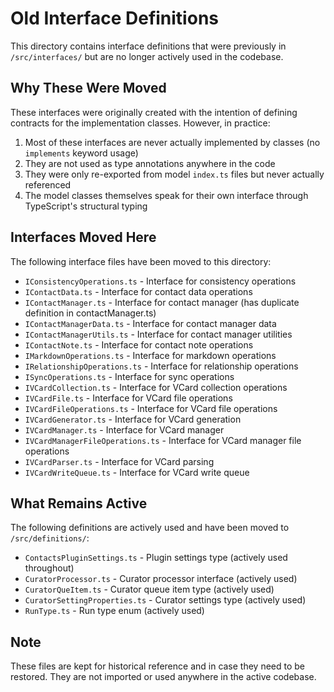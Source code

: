 # Old Interface Definitions

This directory contains interface definitions that were previously in `/src/interfaces/` but are no longer actively used in the codebase.

## Why These Were Moved

These interfaces were originally created with the intention of defining contracts for the implementation classes. However, in practice:

1. Most of these interfaces are never actually implemented by classes (no `implements` keyword usage)
2. They are not used as type annotations anywhere in the code
3. They were only re-exported from model `index.ts` files but never actually referenced
4. The model classes themselves speak for their own interface through TypeScript's structural typing

## Interfaces Moved Here

The following interface files have been moved to this directory:

- `IConsistencyOperations.ts` - Interface for consistency operations
- `IContactData.ts` - Interface for contact data operations
- `IContactManager.ts` - Interface for contact manager (has duplicate definition in contactManager.ts)
- `IContactManagerData.ts` - Interface for contact manager data
- `IContactManagerUtils.ts` - Interface for contact manager utilities
- `IContactNote.ts` - Interface for contact note operations
- `IMarkdownOperations.ts` - Interface for markdown operations
- `IRelationshipOperations.ts` - Interface for relationship operations
- `ISyncOperations.ts` - Interface for sync operations
- `IVCardCollection.ts` - Interface for VCard collection operations
- `IVCardFile.ts` - Interface for VCard file operations
- `IVCardFileOperations.ts` - Interface for VCard file operations
- `IVCardGenerator.ts` - Interface for VCard generation
- `IVCardManager.ts` - Interface for VCard manager
- `IVCardManagerFileOperations.ts` - Interface for VCard manager file operations
- `IVCardParser.ts` - Interface for VCard parsing
- `IVCardWriteQueue.ts` - Interface for VCard write queue

## What Remains Active

The following definitions are actively used and have been moved to `/src/definitions/`:

- `ContactsPluginSettings.ts` - Plugin settings type (actively used throughout)
- `CuratorProcessor.ts` - Curator processor interface (actively used)
- `CuratorQueItem.ts` - Curator queue item type (actively used)
- `CuratorSettingProperties.ts` - Curator settings type (actively used)
- `RunType.ts` - Run type enum (actively used)

## Note

These files are kept for historical reference and in case they need to be restored. They are not imported or used anywhere in the active codebase.
